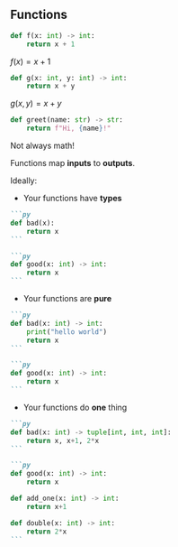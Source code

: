 ## Functions

<div class="flex justify-center gap-10">

<div class="flex flex-col items-center">

```py
def f(x: int) -> int:
	return x + 1
```

$f(x) = x+1$

</div>

<div class="flex flex-col items-center">

```py
def g(x: int, y: int) -> int:
	return x + y
```

$g(x, y) = x+y$

</div>

<div class="flex flex-col items-center">

```py
def greet(name: str) -> str:
	return f"Hi, {name}!"
```

<p>Not always math!</p>

</div>

</div>

<v-click>
<div>

Functions map **inputs** to **outputs**.

</div>
</v-click>

<v-click>
<div>

Ideally:

</div>
</v-click>

<div class="flex justify-center gap-10">
<div>

<v-click>

- Your functions have **types**

</v-click>

<v-click>

````md magic-move
```py
def bad(x):
	return x
```

```py
def good(x: int) -> int:
	return x
```
````

</v-click>

</div>
<div>

<v-click>

- Your functions are **pure**

</v-click>

<v-click>

````md magic-move
```py
def bad(x: int) -> int:
	print("hello world")
	return x
```

```py
def good(x: int) -> int:
	return x
```
````

</v-click>
</div>

<div>

<v-click>

- Your functions do **one** thing

</v-click>

<v-click>

````md magic-move
```py
def bad(x: int) -> tuple[int, int, int]:
	return x, x+1, 2*x
```

```py
def good(x: int) -> int:
	return x

def add_one(x: int) -> int:
	return x+1

def double(x: int) -> int:
	return 2*x
```
````

</v-click>

</div>
</div>
